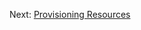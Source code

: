 Next: [Provisioning Resources](https://github.com/Jaecom/kubernetes-the-hard-way-raspberrypi-docker/blob/main/docs/03-compute-resources.md)